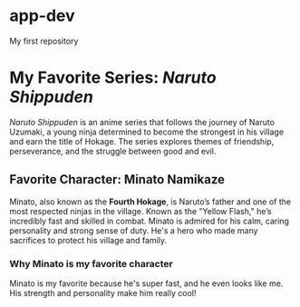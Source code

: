 # app-dev
My first repository

# My Favorite Series: *Naruto Shippuden*

*Naruto Shippuden* is an anime series that follows the journey of Naruto Uzumaki, a young ninja determined to become the strongest in his village and earn the title of Hokage. The series explores themes of friendship, perseverance, and the struggle between good and evil.

## Favorite Character: Minato Namikaze
Minato, also known as the **Fourth Hokage**, is Naruto’s father and one of the most respected ninjas in the village. Known as the "Yellow Flash," he’s incredibly fast and skilled in combat. Minato is admired for his calm, caring personality and strong sense of duty. He's a hero who made many sacrifices to protect his village and family.

### Why Minato is my favorite character
Minato is my favorite because he's super fast, and he even looks like me. His strength and personality make him really cool!
